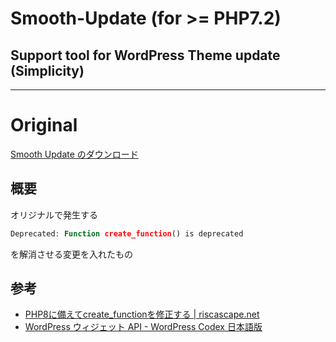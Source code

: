 # Smooth-Update (for >= PHP7.2)
## Support tool for WordPress Theme update (Simplicity)

---

# Original

[Smooth Update のダウンロード](https://firstlayout.net/download-smooth-update/)

## 概要

オリジナルで発生する

```php
Deprecated: Function create_function() is deprecated
```

を解消させる変更を入れたもの

## 参考

* [PHP8に備えてcreate\_functionを修正する \| riscascape\.net](https://www.riscascape.net/archives/16964)
* [WordPress ウィジェット API \- WordPress Codex 日本語版](https://wpdocs.osdn.jp/WordPress_%E3%82%A6%E3%82%A3%E3%82%B8%E3%82%A7%E3%83%83%E3%83%88_API)
